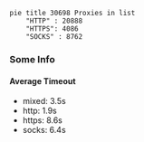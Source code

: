 
```mermaid
pie title 30698 Proxies in list
    "HTTP" : 20888
    "HTTPS": 4086
    "SOCKS" : 8762
```

### Some Info
#### Average Timeout

- mixed: 3.5s
- http: 1.9s
- https: 8.6s
- socks: 6.4s